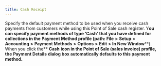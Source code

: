 ```yaml
---
title: Cash Receipt
---
```



Specify the default payment  method to be used when you receive cash payments from customers while  using this Point of Sale cash register. Y**ou 
 can specify payment methods of type 'Cash' that you have defined for collections 
 in the** **Payment Method** **profile (path:** **File** **&gt;** **Setup** **&gt;** **Accounting** **&gt;** **Payment Methods** **&gt;** **Options** **&gt;** **Edit** **&gt;** **In New Window****). When you click the** **Cash**  **icon in the Point of Sale (sales invoice) profile, the** **Payment Details** **dialog box automatically defaults to this payment method.**
